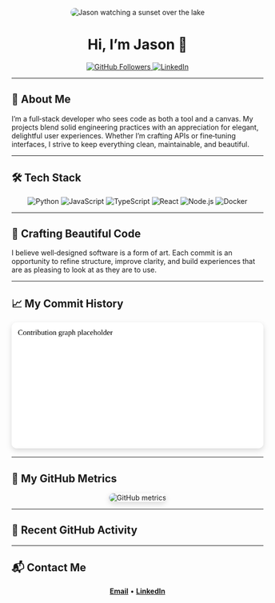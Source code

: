 <!-- Profile README for Jason-Latz -->

<p align="center">
  <img src="https://github.com/user-attachments/assets/537fd42e-0906-4813-8dac-37ac2337df7c" alt="Jason watching a sunset over the lake" width="320" style="border-radius: 12px;" />
</p>

<h1 align="center">Hi, I’m Jason 👋</h1>

<p align="center">
  <a href="https://github.com/Jason-Latz">
    <img src="https://img.shields.io/github/followers/Jason-Latz?label=Follow&style=social" alt="GitHub Followers" />
  </a>
  <a href="https://www.linkedin.com/in/jason-latz-7b8634242/">
    <img src="https://img.shields.io/badge/LinkedIn-Connect-blue?logo=linkedin&style=flat" alt="LinkedIn" />
  </a>
</p>

---

## 🌟 About Me

I’m a full‑stack developer who sees code as both a tool and a canvas. My projects blend solid engineering practices with an appreciation for elegant, delightful user experiences. Whether I’m crafting APIs or fine‑tuning interfaces, I strive to keep everything clean, maintainable, and beautiful.

---

## 🛠️ Tech Stack

<p align="center">
  <img src="https://cdn.jsdelivr.net/gh/devicons/devicon/icons/python/python-original.svg" height="40" alt="Python" />
  <img src="https://cdn.jsdelivr.net/gh/devicons/devicon/icons/javascript/javascript-original.svg" height="40" alt="JavaScript" />
  <img src="https://cdn.jsdelivr.net/gh/devicons/devicon/icons/typescript/typescript-original.svg" height="40" alt="TypeScript" />
  <img src="https://cdn.jsdelivr.net/gh/devicons/devicon/icons/react/react-original.svg" height="40" alt="React" />
  <img src="https://cdn.jsdelivr.net/gh/devicons/devicon/icons/nodejs/nodejs-original.svg" height="40" alt="Node.js" />
  <img src="https://cdn.jsdelivr.net/gh/devicons/devicon/icons/docker/docker-original.svg" height="40" alt="Docker" />
</p>

---

## 🎨 Crafting Beautiful Code

I believe well‑designed software is a form of art. Each commit is an opportunity to refine structure, improve clarity, and build experiences that are as pleasing to look at as they are to use.

---

## 📈 My Commit History
<p align="center">
  <img src="assets/contribution-graph.svg" alt="Contribution activity graph" style="border-radius: 10px; box-shadow: 0px 4px 12px rgba(0,0,0,0.15);" />
</p>

---

## 🧭 My GitHub Metrics
<p align="center">
  <img src="profile-3d-contrib/profile-green-animate.svg)" alt="GitHub metrics" style="border-radius: 10px; box-shadow: 0px 4px 12px rgba(0,0,0,0.15);" />
</p>

---

## 🔄 Recent GitHub Activity
<div align="center">

<!--START_SECTION:activity-->
<!--END_SECTION:activity-->

</div>

---

## 📬 Contact Me
<p align="center">
  <a href="mailto:latz@u.northwestern.edu"><strong>Email</strong></a> •
  <a href="https://www.linkedin.com/in/jason-latz-7b8634242/"><strong>LinkedIn</strong></a>
</p>

